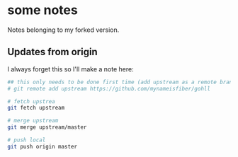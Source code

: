 # some notes
Notes belonging to my forked version.

## Updates from origin
I always forget this so I'll make a note here:

```sh
## this only needs to be done first time (add upstream as a remote branch):
# git remote add upstream https://github.com/mynameisfiber/gohll

# fetch upstrea
git fetch upstream

# merge upstream
git merge upstream/master

# push local
git push origin master
```

